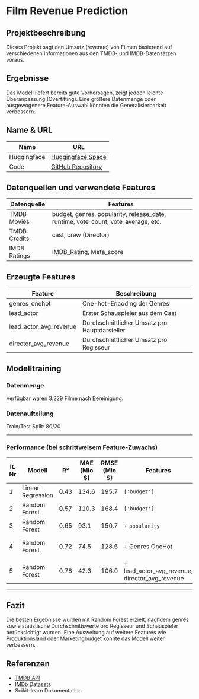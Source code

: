 # Film Revenue Prediction

## Projektbeschreibung
Dieses Projekt sagt den Umsatz (revenue) von Filmen basierend auf verschiedenen Informationen aus den TMDB- und IMDB-Datensätzen voraus.

## Ergebnisse
Das Modell liefert bereits gute Vorhersagen, zeigt jedoch leichte Überanpassung (Overfitting). Eine größere Datenmenge oder ausgewogenere Feature-Auswahl könnten die Generalisierbarkeit verbessern. 

## Name & URL
| Name        | URL                         |
|-------------|-----------------------------|
| Huggingface | [Huggingface Space](https://huggingface.co/spaces/lukehuser/movie-revenue) |
| Code        | [GitHub Repository](https://github.com/lukehuser/movie-revenue)            |

## Datenquellen und verwendete Features
| Datenquelle        | Features                                  |
|--------------------|--------------------------------------------|
| TMDB Movies        | budget, genres, popularity, release_date, runtime, vote_count, vote_average, etc. |
| TMDB Credits       | cast, crew (Director)                     |
| IMDB Ratings       | IMDB_Rating, Meta_score                   |

## Erzeugte Features
| Feature                  | Beschreibung |
|--------------------------|--------------|
| genres_onehot            | One-hot-Encoding der Genres |
| lead_actor               | Erster Schauspieler aus dem Cast |
| lead_actor_avg_revenue   | Durchschnittlicher Umsatz pro Hauptdarsteller |
| director_avg_revenue     | Durchschnittlicher Umsatz pro Regisseur |

## Modelltraining

### Datenmenge
Verfügbar waren 3.229 Filme nach Bereinigung.

### Datenaufteilung
Train/Test Split: 80/20

---

### Performance (bei schrittweisem Feature-Zuwachs)

| It. Nr | Modell           | R² | MAE (Mio $) | RMSE (Mio $) | Features | Bemerkung |
|--------|------------------|----|-------------|---------------|----------|-----------|
| 1      | Linear Regression | 0.43 | 134.6 | 195.7 | `['budget']` | Starkes Underfitting |
| 2      | Random Forest     | 0.57 | 110.3 | 168.4 | `['budget']` | Leichtes Overfitting |
| 3      | Random Forest     | 0.65 | 93.1 | 150.7 | + `popularity` | Noch Overfitting |
| 4      | Random Forest     | 0.72 | 74.5 | 128.6 | + Genres OneHot | Modell verbessert sich |
| 5      | Random Forest     | 0.78 | 42.3 | 106.0 | + lead_actor_avg_revenue, director_avg_revenue | Bestes Ergebnis |

---

## Fazit
Die besten Ergebnisse wurden mit Random Forest erzielt, nachdem genres sowie statistische Durchschnittswerte pro Regisseur und Schauspieler berücksichtigt wurden. Eine Ausweitung auf weitere Features wie Produktionsland oder Marketingbudget könnte das Modell weiter verbessern.

## Referenzen
- [TMDB API](https://www.themoviedb.org/documentation/api)
- [IMDb Datasets](https://www.imdb.com/interfaces/)
- Scikit-learn Dokumentation
